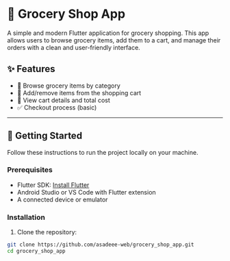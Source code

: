 # 🛒 Grocery Shop App

A simple and modern Flutter application for grocery shopping. This app allows users to browse grocery items, add them to a cart, and manage their orders with a clean and user-friendly interface.

## ✨ Features

- 🧺 Browse grocery items by category 
- 🛒 Add/remove items from the shopping cart
- 🧾 View cart details and total cost
- ✅ Checkout process (basic)


---

## 🚀 Getting Started

Follow these instructions to run the project locally on your machine.

### Prerequisites

- Flutter SDK: [Install Flutter](https://flutter.dev/docs/get-started/install)
- Android Studio or VS Code with Flutter extension
- A connected device or emulator

### Installation

1. Clone the repository:

```bash
git clone https://github.com/asadeee-web/grocery_shop_app.git
cd grocery_shop_app